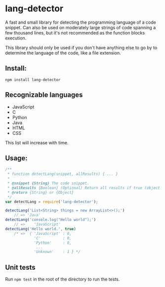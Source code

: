 lang-detector
=====
A fast and small library for detecting the programming language of a code snippet. Can also be used on moderately large strings of code spanning a few thousand lines, but it's not recommended as the function blocks execution.

This library should only be used if you don't have anything else to go by to determine the language of the code, like a file extension.

## Install:
```Shell
npm install lang-detector
```

## Recognizable languages
* JavaScript
* C
* Python
* Java
* HTML
* CSS

This list will increase with time.

## Usage:
```JavaScript
/**
 * function detectLang(snippet, allResults) { ... }
 *
 * @snippet {String} The code snippet.
 * @allResults {Boolean} (Optional) Return all results if true (object instead of string).
 * @return {String} or {Object}
 */
var detectLang = require('lang-detector');

detectLang('List<String> things = new ArrayList<>();')
    // => 'Java'
detectLang('console.log("Hello world");')
    // =>    'JavaScript'
detectLang('Hello world.', true)
    /* =>  { 'JavaScript' : 0,
             'C'          : 0,
             'Python'     : 0,
              ...
             'Unknown'    : 1 } */

```

## Unit tests
Run `npm test` in the root of the directory to run the tests.